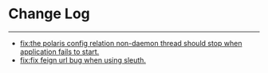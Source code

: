 # Change Log
---

- [fix:the polaris config relation non-daemon thread should stop when application fails to start.](https://github.com/Tencent/spring-cloud-tencent/pull/1100)
- [fix:fix feign url bug when using sleuth.](https://github.com/Tencent/spring-cloud-tencent/pull/1096)
